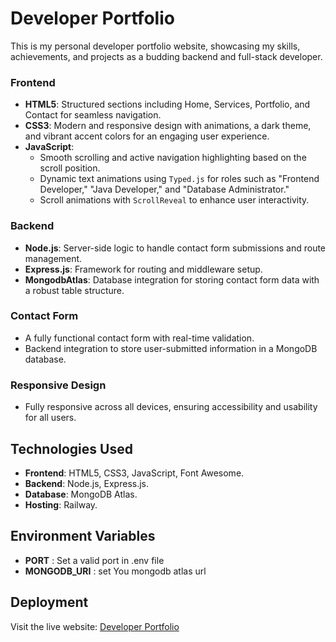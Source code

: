 # Developer Portfolio

This is my personal developer portfolio website, showcasing my skills, achievements, and projects as a budding backend and full-stack developer.

### Frontend
- **HTML5**: Structured sections including Home, Services, Portfolio, and Contact for seamless navigation.
- **CSS3**: Modern and responsive design with animations, a dark theme, and vibrant accent colors for an engaging user experience.
- **JavaScript**:
  - Smooth scrolling and active navigation highlighting based on the scroll position.
  - Dynamic text animations using `Typed.js` for roles such as "Frontend Developer," "Java Developer," and "Database Administrator."
  - Scroll animations with `ScrollReveal` to enhance user interactivity.

### Backend
- **Node.js**: Server-side logic to handle contact form submissions and route management.
- **Express.js**: Framework for routing and middleware setup.
- **MongodbAtlas**: Database integration for storing contact form data with a robust table structure.

### Contact Form
- A fully functional contact form with real-time validation.
- Backend integration to store user-submitted information in a MongoDB database.

### Responsive Design
- Fully responsive across all devices, ensuring accessibility and usability for all users.


## Technologies Used
- **Frontend**: HTML5, CSS3, JavaScript, Font Awesome.
- **Backend**: Node.js, Express.js.
- **Database**: MongoDB Atlas.
- **Hosting**: Railway.

## Environment Variables
- **PORT** : Set a valid port in .env file
- **MONGODB_URI** : set You mongodb atlas url 

## Deployment
Visit the live website: [Developer Portfolio](https://kanishk.up.railway.app/)


